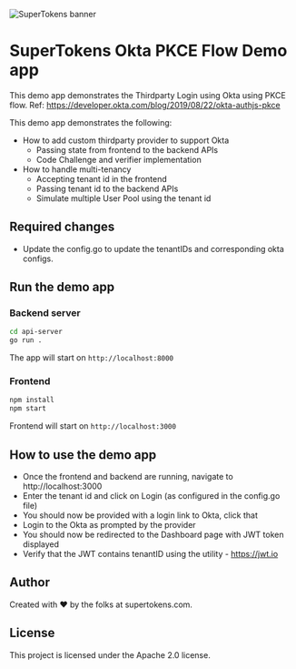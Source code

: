 ![SuperTokens banner](https://raw.githubusercontent.com/supertokens/supertokens-logo/master/images/Artboard%20%E2%80%93%2027%402x.png)

# SuperTokens Okta PKCE Flow Demo app

This demo app demonstrates the Thirdparty Login using Okta using PKCE flow.
Ref: https://developer.okta.com/blog/2019/08/22/okta-authjs-pkce

This demo app demonstrates the following:

-   How to add custom thirdparty provider to support Okta
    -   Passing state from frontend to the backend APIs
    -   Code Challenge and verifier implementation
-   How to handle multi-tenancy
    -   Accepting tenant id in the frontend
    -   Passing tenant id to the backend APIs
    -   Simulate multiple User Pool using the tenant id

## Required changes

-   Update the config.go to update the tenantIDs and corresponding okta configs.

## Run the demo app

### Backend server

```bash
cd api-server
go run .
```

The app will start on `http://localhost:8000`

### Frontend

```bash
npm install
npm start
```

Frontend will start on `http://localhost:3000`

## How to use the demo app

-   Once the frontend and backend are running, navigate to http://localhost:3000
-   Enter the tenant id and click on Login (as configured in the config.go file)
-   You should now be provided with a login link to Okta, click that
-   Login to the Okta as prompted by the provider
-   You should now be redirected to the Dashboard page with JWT token displayed
-   Verify that the JWT contains tenantID using the utility - https://jwt.io

## Author

Created with :heart: by the folks at supertokens.com.

## License

This project is licensed under the Apache 2.0 license.
